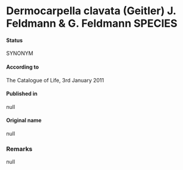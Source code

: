 # Dermocarpella clavata (Geitler) J. Feldmann & G. Feldmann SPECIES

#### Status
SYNONYM

#### According to
The Catalogue of Life, 3rd January 2011

#### Published in
null

#### Original name
null

### Remarks
null